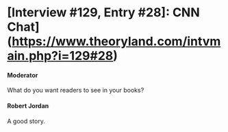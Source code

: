 # [Interview #129, Entry #28]: CNN Chat](https://www.theoryland.com/intvmain.php?i=129#28)

#### Moderator

What do you want readers to see in your books?

#### Robert Jordan

A good story.

